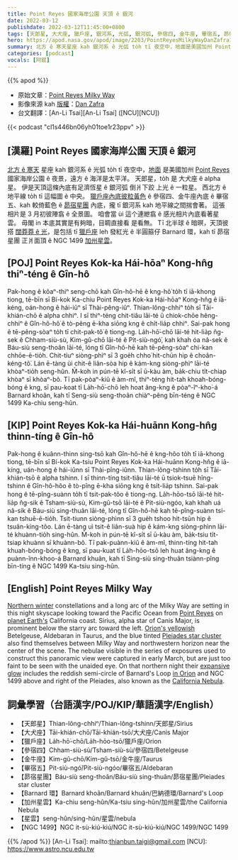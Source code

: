 ```yaml
---
title: Point Reyes 國家海岸公園 天頂 ê 銀河
date: 2022-03-12
publishdate: 2022-03-12T11:45:00+0800
tags: [天郎星, 大犬座, 獵戶座, 銀河系, 光弧, 銀河弧, 參宿四, 金牛座, 畢宿五, 昴宿星團, Barnard 環, NGC 1499, 星雲]
hero: https://apod.nasa.gov/apod/image/2203/PointReyesMilkyWayDanZafra1024.jpg
summary: 北方 ê 寒天星座 kah 銀河系 ê 光弧 to̍h tī 夜空中，地面是美國加州 Point Reyes 國家海岸公園 ê 夜景，遠方 ê 海洋是太平洋。
categories: [podcast]
vocals: [阿錕]
---
```


{{% apod %}}

- 原始文章：[Point Reyes Milky Way](https://apod.nasa.gov/apod/ap220312.html)
- 影像來源 kah [版權][copyright]：[Dan Zafra](https://capturetheatlas.com/)
- 台文翻譯：[An-Li Tsai][An-Li Tsai] ([NCU][NCU])

{{< podcast "cl1s446bn06yh01toe1r23ppv" >}}

## [漢羅] Point Reyes 國家海岸公園 天頂 ê 銀河
[北方 ê 寒天][Northern winter] 星座 kah 銀河系 ê 光弧 to̍h tī 夜空中，[地面][planet Earth's] 是美國加州 [Point Reyes][Point Reyes] 國家海岸公園 ê 夜景，遠方 ê 海洋是太平洋。
天郎星，to̍h 是 大犬座 ê alpha 星。
伊是天頂這條內底有足濟恆星 ê 銀河弧 倒爿下跤 上光 ê 一粒星。
西北方 ê 地平線 to̍h tī 這幅圖 ê 中央。
[獵戶座內底彼粒黃色][Orion's yellowish] ê 參宿四、金牛座內底 ê 畢宿五、kah 較倚藍色 ê [昴宿星團][Pleiades star cluster t] 內底，攏 tī 銀河系 kah 地平線之間揣會著。
這張相片是 3 月初彼陣翕 ê 全景圖。
咱會當 ùi 這个連紲翕 ê 感光相片內底看著星雲。
毋閣 in 本底其實是有夠暗，目睭直接看 是看無。
Tī 北半球 ê 暗暝，天頂彼搭 [闊莽莽 ê 光][expansive glow]，是包括 tī [獵戶座][in Orion] leh 發紅光 ê 半圓箍仔 Barnard 環，kah tī 昴宿星團 正爿面頂 ê NGC 1499 [加州星雲][California Nebula]。

## [POJ] Point Reyes Kok-ka Hái-hōaⁿ Kong-hn̂g thiⁿ-téng ê Gîn-hô
Pak-hong ê kôaⁿ-thiⁿ seng-chō kah Gîn-hô-hē ê kng-hô͘ to̍h tī iā-khong tiong, tē-bīn sī Bí-kok Ka-chiu Point Reyes Kok-ka Hái-hōaⁿ Kong-hn̂g ê iā-kéng, oán-hong ê hái-iûⁿ sī Thài-pêng-iûⁿ.
Thian-lông-chhiⁿ to̍h sī Tāi-khián-chō ê alpha chhiⁿ.
I sī thiⁿ-téng chit-tiâu lāi-té ū chiok-chōe hêng-chhiⁿ ê Gîn-hô-hô͘ ê tò-pêng ē-kha siōng kng ê chi̍t-lia̍p chhiⁿ.
Sai-pak hong ê tē-pêng-sòaⁿ to̍h tī chit-pak-tô͘ ê tiong-ng.
La̍h-hō͘-chō lāi-té hit-lia̍p n̂g-sek ê Chham-siù-sù, Kim-gû-chō lāi-té ê Pit-siù-ngó͘, kah khah óa nâ-sek ê Báu-siù seng-thoân lāi-té, lóng tī Gîn-hô-hē kah tē-pêng-sòaⁿ chi-kan chhōe-ē-tio̍h.
Chit-tiuⁿ siòng-phìⁿ sī 3 goe̍h chho͘ hit-chūn hip ê choân-kéng-tô͘.
Lán ē-tàng ùi chit-ê liân-sòa hip ê kám-kng siòng-phìⁿ lāi-té khòaⁿ-tio̍h seng-hûn.
M̄-koh in pún-tē kî-si̍t sī ū-kàu àm, ba̍k-chiu ti̍t-chiap khòaⁿ sī khòaⁿ-bô.
Tī pak-pòaⁿ-kiû ê àm-mî, thiⁿ-téng hit-tah khoah-bóng-bóng ê kng, sī pau-koat tī La̍h-hō͘-chō leh hoat âng-kng ê pòaⁿ-îⁿ-kho͘-á Barnard khoân, kah tī Seng-siù seng-thoân chiàⁿ-pêng bīn-téng ê NGC 1499 Ka-chiu seng-hûn.


## [KIP] Point Reyes Kok-ka Hái-huānn Kong-hn̂g thinn-tíng ê Gîn-hô
Pak-hong ê kuânn-thinn sing-tsō kah Gîn-hô-hē ê kng-hôo to̍h tī iā-khong tiong, tē-bīn sī Bí-kok Ka-tsiu Point Reyes Kok-ka Hái-huānn Kong-hn̂g ê iā-kíng, uán-hong ê hái-iûnn sī Thài-pîng-iûnn.
Thian-lông-tshinn to̍h sī Tāi-khián-tsō ê alpha tshinn.
I sī thinn-tíng tsit-tiâu lāi-té ū tsiok-tsuē hîng-tshinn ê Gîn-hô-hôo ê tò-pîng ē-kha siōng kng ê tsi̍t-lia̍p tshinn.
Sai-pak hong ê tē-pîng-suànn to̍h tī tsit-pak-tôo ê tiong-ng.
La̍h-hōo-tsō lāi-té hit-lia̍p n̂g-sik ê Tsham-siù-sù, Kim-gû-tsō lāi-té ê Pit-siù-ngóo, kah khah uá nâ-sik ê Báu-siù sing-thuân lāi-té, lóng tī Gîn-hô-hē kah tē-pîng-suànn tsi-kan tshuē-ē-tio̍h.
Tsit-tiunn siòng-phìnn sī 3 gue̍h tshoo hit-tsūn hip ê tsuân-kíng-tôo.
Lán ē-tàng uì tsit-ê liân-suà hip ê kám-kng siòng-phìnn lāi-té khuànn-tio̍h sing-hûn.
M̄-koh in pún-tē kî-si̍t sī ū-kàu àm, ba̍k-tsiu ti̍t-tsiap khuànn sī khuànn-bô.
Tī pak-puànn-kiû ê àm-mî, thinn-tíng hit-tah khuah-bóng-bóng ê kng, sī pau-kuat tī La̍h-hōo-tsō leh huat âng-kng ê puànn-înn-khoo-á Barnard khuân, kah tī Sing-siù sing-thuân tsiànn-pîng bīn-tíng ê NGC 1499 Ka-tsiu sing-hûn.


## [English] Point Reyes Milky Way

[Northern winter][Northern winter] constellations and a long arc of the Milky Way are setting in this night skyscape looking toward the Pacific Ocean from [Point Reyes][Point Reyes] on [planet Earth's][planet Earth's] California coast.
Sirius, alpha star of Canis Major, is prominent below the starry arc toward the left.
[Orion's yellowish][Orion's yellowish] Betelgeuse, Aldebaran in Taurus, and the blue tinted [Pleiades star cluster][Pleiades star cluster e] also find themselves between Milky Way and northwestern horizon near the center of the scene.
The nebulae visible in the series of exposures used to construct this panoramic view were captured in early March, but are just too faint to be seen with the unaided eye.
On that northern night their [expansive glow][expansive glow] includes the reddish semi-circle of Barnard's Loop [in Orion][in Orion] and NGC 1499 above and right of the Pleiades, also known as the [California Nebula][California Nebula].

## 詞彙學習（台語漢字/POJ/KIP/華語漢字/English）
- 【天郎星】Thian-lông-chhiⁿ/Thian-lông-tshinn/天郎星/Sirius
- 【大犬座】Tāi-khián-chō/Tāi-khián-tsō/大犬座/Canis Major
- 【獵戶座】La̍h-hō͘-chō/La̍h-hōo-tsō/獵戶座/Orion
- 【參宿四】Chham-siù-sù/Tsham-siù-sù/參宿四/Betelgeuse
- 【金牛座】Kim-gû-chō/Kim-gû-tsō/金牛座/Taurus
- 【畢宿五】Pit-siù-ngó͘/Pit-siù-ngóo/畢宿五/Aldebaran
- 【昴宿星團】Báu-siù seng-thoân/Báu-siù sing-thuân/昴宿星團/Pleiades star cluster
- 【Barnard 環】Barnard khoân/Barnard khuân/巴納德環/Barnard's Loop
- 【加州星雲】Ka-chiu seng-hûn/Ka-tsiu sing-hûn/加州星雲/the California Nebula
- 【星雲】seng-hûn/sing-hûn/星雲/nebula
- 【NGC 1499】NGC it-sù-kiú-kiú/NGC it-sù-kiú-kiú/NGC 1499/NGC 1499

{{% /apod %}}
[An-Li Tsai]: mailto:thianbun.taigi@gmail.com
[NCU]: https://www.astro.ncu.edu.tw

[copyright]: https://apod.nasa.gov/apod/fap/lib/about_apod.html#srapply

[Northern winter]:https://apod.nasa.gov/apod/ap200307.html
[Point Reyes]:https://epod.usra.edu/blog/2014/12/point-reyes-national-seashore.html
[planet Earth's]:https://earthobservatory.nasa.gov/images/90398/where-tectonic-plates-go-for-a-swim
[Orion's yellowish]:https://apod.nasa.gov/apod/ap150326.html
[Pleiades star cluster e]:https://apod.nasa.gov/apod/ap211124.html
[Pleiades star cluster t]:https://apod.tw/daily/20211124/
[expansive glow]:https://apod.nasa.gov/apod/ap090411.html
[in Orion]:https://apod.nasa.gov/apod/ap190821.html
[California Nebula]:https://apod.nasa.gov/apod/ap190823.html
